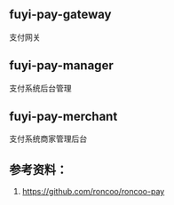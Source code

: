 ## fuyi-pay-gateway
支付网关

## fuyi-pay-manager
支付系统后台管理

## fuyi-pay-merchant
支付系统商家管理后台

## 参考资料：
1. https://github.com/roncoo/roncoo-pay